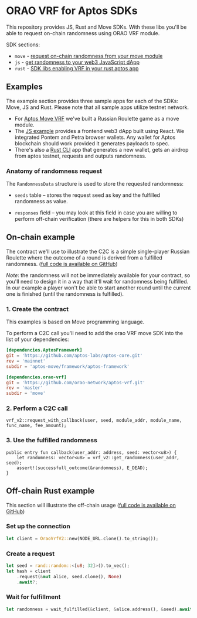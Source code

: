 # ORAO VRF for Aptos SDKs

This repository provides JS, Rust and Move SDKs. With these libs you'll be able to request on-chain randomness using ORAO VRF module.

SDK sections:
+ `move` - [request on-chain randomness from your move module](https://github.com/orao-network/aptos-vrf/tree/master/move)
+ `js` - [get randomness to your web3 JavaScript dApp](https://github.com/orao-network/aptos-vrf/tree/master/js)
+ `rust` - [SDK libs enabling VRF in your rust aptos app](https://github.com/orao-network/aptos-vrf/tree/master/rust)

## Examples
The example section provides three sample apps for each of the SDKs: Move, JS and Rust. Please note that all sample apps utilize testnet network.

+ For [Aptos Move VRF](https://github.com/orao-network/aptos-vrf/tree/master/examples/move) we've built a Russian Roulette game as a move module.
+ The [JS example](https://github.com/orao-network/aptos-vrf/tree/master/examples/js) provides a frontend web3 dApp built using React. We integrated Pontem and Petra browser wallets. Any wallet for Aptos blockchain should work provided it generates payloads to spec.
+ There's also a [Rust CLI](https://github.com/orao-network/aptos-vrf/tree/master/examples/rust) app that generates a new wallet, gets an airdrop from aptos testnet, requests and outputs randomness.


### Anatomy of randomness request

The `RandomnessData` structure is used to store the requested randomness:

- `seeds` table – stores the request seed as key and the fulfilled randomness as value.

- `responses` field – you may look at this field in case you are willing to perform off-chain verification (there are helpers for this in both SDKs)

## On-chain example

The contract we'll use to illustrate the C2C is a simple single-player Russian Roulette where the outcome of a round is derived from a fulfilled randomness. ([full code is available on GitHub](https://github.com/orao-network/vrf-aptos/tree/master/sdk/examples/move))

*Note*: the randomness will not be immediately available for your contract, so you'll need to design it in a way that it'll wait for randomness being fulfilled. In our example a player won't be able to start another round until the current one is finished (until the randomness is fulfilled).

### 1. Create the contract

This examples is based on Move programming language.

To perform a C2C call you'll need to add the orao VRF move SDK into the list of your dependencies:

```toml
[dependencies.AptosFramework]
git = 'https://github.com/aptos-labs/aptos-core.git'
rev = 'mainnet'
subdir = 'aptos-move/framework/aptos-framework'

[dependencies.orao-vrf]
git = 'https://github.com/orao-network/aptos-vrf.git'
rev = 'master'
subdir = 'move'
```

### 2. Perform a C2C call

```move
vrf_v2::request_with_callback(user, seed, module_addr, module_name, func_name, fee_amount);
```

### 3. Use the fulfilled randomness

```move
public entry fun callback(user_addr: address, seed: vector<u8>) {
    let randomness: vector<u8> = vrf_v2::get_randomness(user_addr, seed);
    assert!(successfull_outcome(&randomness), E_DEAD);
}
```


## Off-chain Rust example

This section will illustrate the off-chain usage ([full code is available on GitHub](https://github.com/orao-network/aptos-vrf/tree/master/rust))

### Set up the connection

```rs
let client = OraoVrfV2::new(NODE_URL.clone().to_string());
```

### Create a request

```rs
let seed = rand::random::<[u8; 32]>().to_vec();
let hash = client
    .request(&mut alice, seed.clone(), None)
    .await?;
```

### Wait for fulfillment

```rs
let randomness = wait_fulfilled(&client, &alice.address(), &seed).await?;
```
